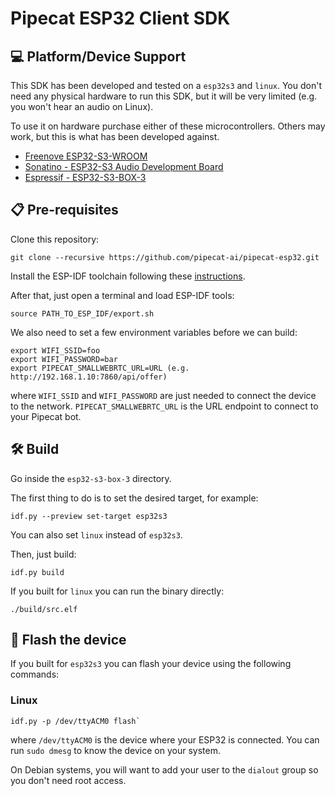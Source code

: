 # Pipecat ESP32 Client SDK

## 💻 Platform/Device Support

This SDK has been developed and tested on a `esp32s3` and `linux`. You don't
need any physical hardware to run this SDK, but it will be very limited
(e.g. you won't hear an audio on Linux).

To use it on hardware purchase either of these microcontrollers. Others may
work, but this is what has been developed against.

* [Freenove ESP32-S3-WROOM](https://www.amazon.com/gp/product/B0BMQ8F7FN)
* [Sonatino - ESP32-S3 Audio Development Board](https://www.amazon.com/gp/product/B0BVY8RJNP)
* [Espressif - ESP32-S3-BOX-3](https://www.digikey.com/short/fb2vjrpn)

## 📋 Pre-requisites

Clone this repository:

```
git clone --recursive https://github.com/pipecat-ai/pipecat-esp32.git
```

Install the ESP-IDF toolchain following these
[instructions](https://docs.espressif.com/projects/esp-idf/en/stable/esp32/get-started/linux-macos-setup.html).

After that, just open a terminal and load ESP-IDF tools:

```
source PATH_TO_ESP_IDF/export.sh
```

We also need to set a few environment variables before we can build:

```
export WIFI_SSID=foo
export WIFI_PASSWORD=bar
export PIPECAT_SMALLWEBRTC_URL=URL (e.g. http://192.168.1.10:7860/api/offer)
```

where `WIFI_SSID` and `WIFI_PASSWORD` are just needed to connect the device to
the network. `PIPECAT_SMALLWEBRTC_URL` is the URL endpoint to connect to your
Pipecat bot.

## 🛠️ Build

Go inside the `esp32-s3-box-3` directory.

The first thing to do is to set the desired target, for example:

```
idf.py --preview set-target esp32s3
```

You can also set `linux` instead of `esp32s3`.

Then, just build:

```
idf.py build
```

If you built for `linux` you can run the binary directly:

```
./build/src.elf
```

## 🔌 Flash the device

If you built for `esp32s3` you can flash your device using the following commands:

### Linux

```
idf.py -p /dev/ttyACM0 flash`
```

where `/dev/ttyACM0` is the device where your ESP32 is connected. You can run
`sudo dmesg` to know the device on your system.

On Debian systems, you will want to add your user to the `dialout` group so you
don't need root access.
